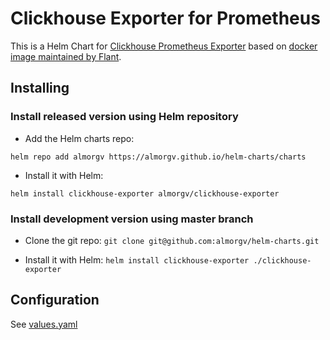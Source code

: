 # Clickhouse Exporter for Prometheus

This is a Helm Chart for [Clickhouse Prometheus Exporter](https://github.com/ClickHouse/clickhouse_exporter) based on [docker image maintained by Flant](https://hub.docker.com/r/flant/clickhouse-exporter).

## Installing

### Install released version using Helm repository

* Add the Helm charts repo:
```
helm repo add almorgv https://almorgv.github.io/helm-charts/charts
```

* Install it with Helm:
```
helm install clickhouse-exporter almorgv/clickhouse-exporter
```

### Install development version using master branch

* Clone the git repo: `git clone git@github.com:almorgv/helm-charts.git`

* Install it with Helm: `helm install clickhouse-exporter ./clickhouse-exporter`

## Configuration

See [values.yaml](./values.yaml)
